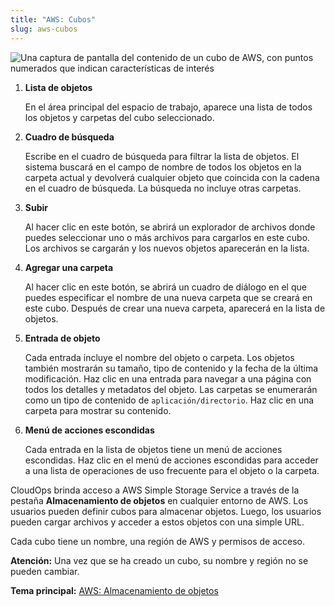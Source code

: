 ```yaml
---
title: "AWS: Cubos"
slug: aws-cubos
---
```



![Una captura de pantalla del contenido de un cubo de AWS, con puntos numerados que indican características de interés](/assets/aws-objectstorage-filelist-numdots-en.png)

1. **Lista de objetos**

     En el área principal del espacio de trabajo, aparece una lista de todos los objetos y carpetas del cubo seleccionado.

2. **Cuadro de búsqueda**

     Escribe en el cuadro de búsqueda para filtrar la lista de objetos. El sistema buscará en el campo de nombre de todos los objetos en la carpeta actual y devolverá cualquier objeto que coincida con la cadena en el cuadro de búsqueda. La búsqueda no incluye otras carpetas.

3. **Subir**

     Al hacer clic en este botón, se abrirá un explorador de archivos donde puedes seleccionar uno o más archivos para cargarlos en este cubo. Los archivos se cargarán y los nuevos objetos aparecerán en la lista.

4. **Agregar una carpeta**

     Al hacer clic en este botón, se abrirá un cuadro de diálogo en el que puedes especificar el nombre de una nueva carpeta que se creará en este cubo. Después de crear una nueva carpeta, aparecerá en la lista de objetos.

5. **Entrada de objeto**

     Cada entrada incluye el nombre del objeto o carpeta. Los objetos también mostrarán su tamaño, tipo de contenido y la fecha de la última modificación. Haz clic en una entrada para navegar a una página con todos los detalles y metadatos del objeto. Las carpetas se enumerarán como un tipo de contenido de `aplicación/directorio`. Haz clic en una carpeta para mostrar su contenido.

6. **Menú de acciones escondidas**

     Cada entrada en la lista de objetos tiene un menú de acciones escondidas. Haz clic en el menú de acciones escondidas para acceder a una lista de operaciones de uso frecuente para el objeto o la carpeta.


CloudOps brinda acceso a AWS Simple Storage Service a través de la pestaña **Almacenamiento de objetos** en cualquier entorno de AWS. Los usuarios pueden definir cubos para almacenar objetos. Luego, los usuarios pueden cargar archivos y acceder a estos objetos con una simple URL.

Cada cubo tiene un nombre, una región de AWS y permisos de acceso.

**Atención:** Una vez que se ha creado un cubo, su nombre y región no se pueden cambiar.

**Tema principal:** [AWS: Almacenamiento de objetos](aws-object_storage.md)

